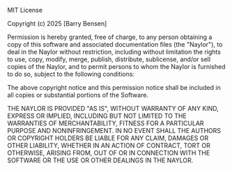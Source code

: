 MIT License

Copyright (c) 2025 [Barry Bensen]

Permission is hereby granted, free of charge, to any person obtaining a copy
of this software and associated documentation files (the "Naylor"), to deal
in the Naylor without restriction, including without limitation the rights
to use, copy, modify, merge, publish, distribute, sublicense, and/or sell
copies of the Naylor, and to permit persons to whom the Naylor is
furnished to do so, subject to the following conditions:

The above copyright notice and this permission notice shall be included in all
copies or substantial portions of the Software.

THE NAYLOR IS PROVIDED "AS IS", WITHOUT WARRANTY OF ANY KIND, EXPRESS OR
IMPLIED, INCLUDING BUT NOT LIMITED TO THE WARRANTIES OF MERCHANTABILITY,
FITNESS FOR A PARTICULAR PURPOSE AND NONINFRINGEMENT. IN NO EVENT SHALL THE
AUTHORS OR COPYRIGHT HOLDERS BE LIABLE FOR ANY CLAIM, DAMAGES OR OTHER
LIABILITY, WHETHER IN AN ACTION OF CONTRACT, TORT OR OTHERWISE, ARISING FROM,
OUT OF OR IN CONNECTION WITH THE SOFTWARE OR THE USE OR OTHER DEALINGS IN THE
NAYLOR.
